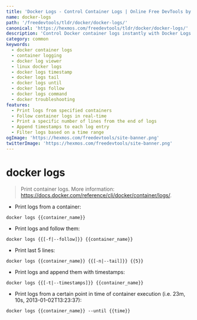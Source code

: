 ```yaml
---
title: 'Docker Logs - Control Container Logs | Online Free DevTools by Hexmos'
name: docker-logs
path: '/freedevtools/tldr/docker/docker-logs/'
canonical: 'https://hexmos.com/freedevtools/tldr/docker/docker-logs/'
description: 'Control Docker container logs instantly with Docker Logs. Tail logs, filter by time, and view timestamps with ease. Free online tool, no registration required.'
category: common
keywords:
  - docker container logs
  - container logging
  - docker log viewer
  - linux docker logs
  - docker logs timestamp
  - docker logs tail
  - docker logs until
  - docker logs follow
  - docker logs command
  - docker troubleshooting
features:
  - Print logs from specified containers
  - Follow container logs in real-time
  - Print a specific number of lines from the end of logs
  - Append timestamps to each log entry
  - Filter logs based on a time range
ogImage: 'https://hexmos.com/freedevtools/site-banner.png'
twitterImage: 'https://hexmos.com/freedevtools/site-banner.png'
---
```


# docker logs

> Print container logs.
> More information: <https://docs.docker.com/reference/cli/docker/container/logs/>.

- Print logs from a container:

`docker logs {{container_name}}`

- Print logs and follow them:

`docker logs {{[-f|--follow]}} {{container_name}}`

- Print last 5 lines:

`docker logs {{container_name}} {{[-n|--tail]}} {{5}}`

- Print logs and append them with timestamps:

`docker logs {{[-t|--timestamps]}} {{container_name}}`

- Print logs from a certain point in time of container execution (i.e. 23m, 10s, 2013-01-02T13:23:37):

`docker logs {{container_name}} --until {{time}}`
